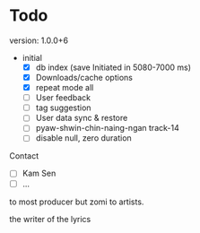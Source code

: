 # Todo

version: 1.0.0+6

- initial
  - [x] db index (save Initiated in 5080-7000 ms)
  - [x] Downloads/cache options
  - [x] repeat mode all
  - [ ] User feedback
  - [ ] tag suggestion
  - [ ] User data sync & restore
  - [ ] pyaw-shwin-chin-naing-ngan track-14
  - [ ] disable null, zero duration

Contact

- [ ] Kam Sen
- [ ] ...

to most producer but zomi to artists.

the writer of the lyrics
